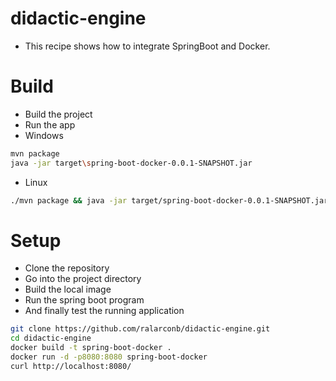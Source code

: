 # didactic-engine
- This recipe shows how to integrate SpringBoot and Docker.
# Build
- Build the project
- Run the app
- Windows
```sh
mvn package
java -jar target\spring-boot-docker-0.0.1-SNAPSHOT.jar
```
- Linux
```sh
./mvn package && java -jar target/spring-boot-docker-0.0.1-SNAPSHOT.jar
```
# Setup
- Clone the repository
- Go into the project directory
- Build the local image
- Run the spring boot program
- And finally test the running application
```sh
git clone https://github.com/ralarconb/didactic-engine.git
cd didactic-engine
docker build -t spring-boot-docker .
docker run -d -p8080:8080 spring-boot-docker
curl http://localhost:8080/
```

